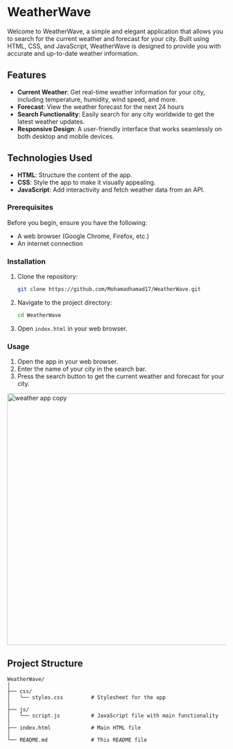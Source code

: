 # WeatherWave

Welcome to WeatherWave, a simple and elegant application that allows you to search for the current weather and forecast for your city. Built using HTML, CSS, and JavaScript, WeatherWave is designed to provide you with accurate and up-to-date weather information.

## Features

- **Current Weather**: Get real-time weather information for your city, including temperature, humidity, wind speed, and more.
- **Forecast**: View the weather forecast for the next 24 hours 
- **Search Functionality**: Easily search for any city worldwide to get the latest weather updates.
- **Responsive Design**: A user-friendly interface that works seamlessly on both desktop and mobile devices.

## Technologies Used

- **HTML**: Structure the content of the app.
- **CSS**: Style the app to make it visually appealing.
- **JavaScript**: Add interactivity and fetch weather data from an API.

### Prerequisites

Before you begin, ensure you have the following:

- A web browser (Google Chrome, Firefox, etc.)
- An internet connection

### Installation

1. Clone the repository:
    ```bash
    git clone https://github.com/Mohamadhamad17/WeatherWave.git
    ```
2. Navigate to the project directory:
    ```bash
    cd WeatherWave
    ```
3. Open `index.html` in your web browser.

### Usage

1. Open the app in your web browser.
2. Enter the name of your city in the search bar.
3. Press the search button to get the current weather and forecast for your city.

<img width="580" alt="weather app copy" src="https://github.com/user-attachments/assets/ad7a2129-be39-49d7-8319-3a7b560b2671">

## Project Structure

```plaintext
WeatherWave/
│
├── css/
│   └── styles.css         # Stylesheet for the app
│
├── js/
│   └── script.js          # JavaScript file with main functionality
│
├── index.html             # Main HTML file
│
└── README.md              # This README file






